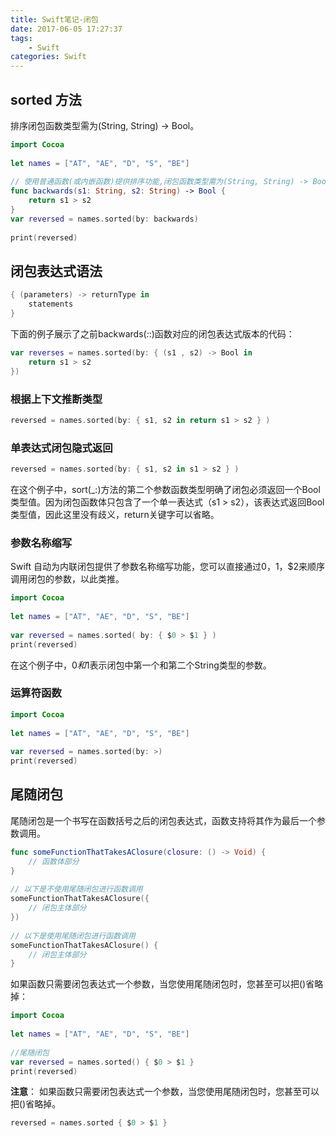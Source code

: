 ```yaml
---
title: Swift笔记-闭包
date: 2017-06-05 17:27:37
tags: 
	- Swift 
categories: Swift 
---
```


## sorted 方法

排序闭包函数类型需为(String, String) -> Bool。
```swift
import Cocoa
  
let names = ["AT", "AE", "D", "S", "BE"]
  
// 使用普通函数(或内嵌函数)提供排序功能,闭包函数类型需为(String, String) -> Bool。
func backwards(s1: String, s2: String) -> Bool {
    return s1 > s2
}
var reversed = names.sorted(by: backwards)
  
print(reversed)
```

<!-- more -->

## 闭包表达式语法
```swift
{ (parameters) -> returnType in
    statements
}
```
下面的例子展示了之前backwards(_:_:)函数对应的闭包表达式版本的代码：
```swift
var reverses = names.sorted(by: { (s1 , s2) -> Bool in
    return s1 > s2
})
```

### 根据上下文推断类型
```swift
reversed = names.sorted(by: { s1, s2 in return s1 > s2 } )
```

### 单表达式闭包隐式返回
```swift
reversed = names.sorted(by: { s1, s2 in s1 > s2 } )
```
在这个例子中，sort(_:)方法的第二个参数函数类型明确了闭包必须返回一个Bool类型值。因为闭包函数体只包含了一个单一表达式（s1 > s2），该表达式返回Bool类型值，因此这里没有歧义，return关键字可以省略。

### 参数名称缩写

Swift 自动为内联闭包提供了参数名称缩写功能，您可以直接通过$0，$1，$2来顺序调用闭包的参数，以此类推。

```swift
import Cocoa
  
let names = ["AT", "AE", "D", "S", "BE"]
  
var reversed = names.sorted( by: { $0 > $1 } )
print(reversed)
```
在这个例子中，$0和$1表示闭包中第一个和第二个String类型的参数。


### 运算符函数

```swift
import Cocoa
  
let names = ["AT", "AE", "D", "S", "BE"]
  
var reversed = names.sorted(by: >)
print(reversed)
```
 
## 尾随闭包
尾随闭包是一个书写在函数括号之后的闭包表达式，函数支持将其作为最后一个参数调用。
```swift
func someFunctionThatTakesAClosure(closure: () -> Void) {
    // 函数体部分
}
  
// 以下是不使用尾随闭包进行函数调用
someFunctionThatTakesAClosure({
    // 闭包主体部分
})
  
// 以下是使用尾随闭包进行函数调用
someFunctionThatTakesAClosure() {
    // 闭包主体部分
}
```

如果函数只需要闭包表达式一个参数，当您使用尾随闭包时，您甚至可以把()省略掉：
```swift
import Cocoa
  
let names = ["AT", "AE", "D", "S", "BE"]
  
//尾随闭包
var reversed = names.sorted() { $0 > $1 }
print(reversed)
```
**注意**： 如果函数只需要闭包表达式一个参数，当您使用尾随闭包时，您甚至可以把()省略掉。
```swift
reversed = names.sorted { $0 > $1 }
```